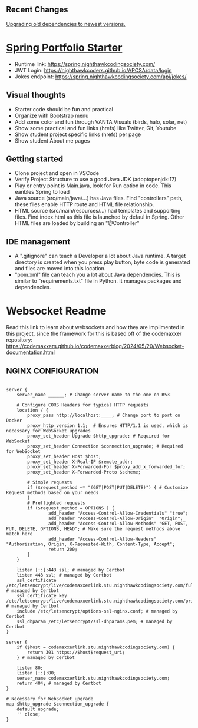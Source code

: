 ## Recent Changes
[Upgrading old dependencies to newest versions.](https://github.com/nighthawkcoders/spring_portfolio/issues/12)

# [Spring Portfolio Starter](https://nighthawkcodingsociety.com/projectsearch/details/Spring%20Portfolio%20Starter)

- Runtime link: https://spring.nighthawkcodingsociety.com/
- JWT Login: https://nighthawkcoders.github.io/APCSA/data/login
- Jokes endpoint: https://spring.nighthawkcodingsociety.com/api/jokes/



## Visual thoughts

- Starter code should be fun and practical
- Organize with Bootstrap menu
- Add some color and fun through VANTA Visuals (birds, halo, solar, net)
- Show some practical and fun links (hrefs) like Twitter, Git, Youtube
- Show student project specific links (hrefs) per page
- Show student About me pages

## Getting started

- Clone project and open in VSCode
- Verify Project Structure to use a good Java JDK (adoptopenjdk:17)
- Play or entry point is Main.java, look for Run option in code.  This eanbles Spring to load
- Java source (src/main/java/...) has Java files.  Find "controllers" path, these files enable HTTP route and HTML file relationship.
- HTML source (src/main/resources/...) had templates and supporting files.  Find index.html as this file is launched by defaul in Spring.  Other HTML files are loaded by building an "@Controller"

## IDE management

- A ".gitignore" can teach a Developer a lot about Java runtime.  A target directory is created when you press play button, byte code is generated and files are moved into this location.
- "pom.xml" file can teach you a lot about Java dependencies.  This is similar to "requirements.txt" file in Python.  It manages packages and dependencies.


# Websocket Readme

Read this link to learn about websockets and how they are implimented in this project, since the framework for this is based off of the codemaxxer repository: https://codemaxxers.github.io/codemaxxerblog/2024/05/20/Websocket-documentation.html

## NGINX CONFIGURATION

```

server {
    server_name ______; # Change server name to the one on R53

    # Configure CORS Headers for typical HTTP requests
    location / {
        proxy_pass http://localhost:____; # Change port to port on Docker
        proxy_http_version 1.1;  # Ensures HTTP/1.1 is used, which is necessary for WebSocket upgrades
        proxy_set_header Upgrade $http_upgrade; # Required for WebSocket
        proxy_set_header Connection $connection_upgrade; # Required for WebSocket
        proxy_set_header Host $host;
        proxy_set_header X-Real-IP $remote_addr;
        proxy_set_header X-Forwarded-For $proxy_add_x_forwarded_for;
        proxy_set_header X-Forwarded-Proto $scheme;

        # Simple requests
        if ($request_method ~* "(GET|POST|PUT|DELETE)") { # Customize Request methods based on your needs
        }
        # Preflighted requests 
        if ($request_method = OPTIONS ) {
                add_header "Access-Control-Allow-Credentials" "true";
                add_header "Access-Control-Allow-Origin"  "Origin";
                add_header "Access-Control-Allow-Methods" "GET, POST, PUT, DELETE, OPTIONS, HEAD"; # Make sure the request methods above match here
                add_header "Access-Control-Allow-Headers" "Authorization, Origin, X-Requested-With, Content-Type, Accept";
                return 200;
        }
    }

    listen [::]:443 ssl; # managed by Certbot
    listen 443 ssl; # managed by Certbot
    ssl_certificate /etc/letsencrypt/live/codemaxxerlink.stu.nighthawkcodingsociety.com/fullchain.pem; # managed by Certbot
    ssl_certificate_key /etc/letsencrypt/live/codemaxxerlink.stu.nighthawkcodingsociety.com/privkey.pem; # managed by Certbot
    include /etc/letsencrypt/options-ssl-nginx.conf; # managed by Certbot
    ssl_dhparam /etc/letsencrypt/ssl-dhparams.pem; # managed by Certbot
}

server {
    if ($host = codemaxxerlink.stu.nighthawkcodingsociety.com) {
        return 301 https://$host$request_uri;
    } # managed by Certbot

    listen 80;
    listen [::]:80;
    server_name codemaxxerlink.stu.nighthawkcodingsociety.com;
    return 404; # managed by Certbot
}

# Necessary for WebSocket upgrade
map $http_upgrade $connection_upgrade {
    default upgrade;
    '' close;
}


```